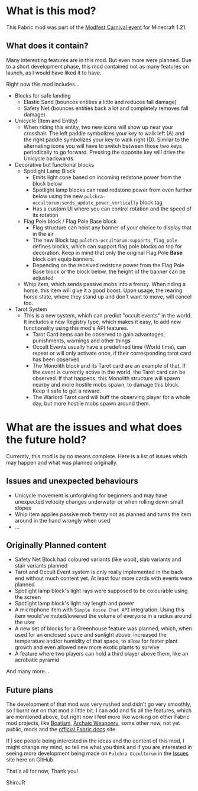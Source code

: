 # What is this mod?

This Fabric mod was part of the [Modfest Carnival event](https://modfest.net/carnival) for Minecraft 1.21.

## What does it contain?

Many interesting features are in this mod. But even more were planned. 
Due to a short development phase, this mod contained not as many features on launch, as I would have liked it to have.

Right now this mod includes...

- Blocks for safe landing
  - Elastic Sand (bounces entities a little and reduces fall damage)
  - Safety Net (bounces entities back a lot and completely removes fall damage)
- Unicycle (Item and Entity)
  - When riding this entity, two new icons will show up near your crosshair. The left paddle symbolizes your key to walk left (A) and the right paddle symbolizes your key to walk right (D). Similar to the alternating icons you will have to switch between those two keys periodically to go forward. Pressing the opposite key will drive the Unicycle backwards.
- Decorative but functional blocks
  - Spotlight Lamp Block
    - Emits light cone based on incoming redstone power from the block below
    - Spotlight lamp blocks can read redstone power from even further below using the new `pulchra-occultorum:sends_update_power_vertically` block tag
    - Has a custom UI where you can control rotation and the speed of its rotation
  - Flag Pole block / Flag Pole Base block
    - Flag structure can hoist any banner of your choice to display that in the air
    - The new Block tag `pulchra-occultorum:supports_flag_pole` defines blocks, which can support flag pole blocks on top for decoration. Keep in mind that only the original Flag Pole **Base** block can equip banners.
    - Depending on the received redstone power from the Flag Pole Base block or the block below, the height of the banner can be adjusted
  - Whip item, which sends passive mobs into a frenzy. When riding a horse, this item will give it a good boost. Upon usage, the rearing horse state, where they stand up and don't want to move, will cancel too.
- Tarot System
  - This is a new system, which can predict "occult events" in the world. It includes a new Registry type, which makes it easy, to add new functionality using this mod's API features.
    - Tarot Card items can be observed to gain advantages, punishments, warnings and other things
    - Occult Events usually have a predefined time (World time), can repeat or will only activate once, if their corresponding tarot card has been observed
    - The Monolith block and its Tarot card are an example of that. If the event is currently active in the world, the Tarot card can be observed. If that happens, this Monolith structure will spawn nearby and more hostile mobs spawn, to damage this block. Keep it safe to get a reward.
    - The Warlord Tarot card will buff the observing player for a whole day, but more hostile mobs spawn around them.

# What are the issues and what does the future hold?

Currently, this mod is by no means complete. Here is a list of issues which may happen and what was planned originally.

## Issues and unexpected behaviours

- Unicycle movement is unforgiving for beginners and may have unexpected velocity changes underwater or when rolling down small slopes
- Whip Item applies passive mob frenzy not as planned and turns the item around in the hand wrongly when used
- ...

## Originally Planned content

- Safety Net Block had coloured variants (like wool), slab variants and stair variants planned
- Tarot and Occult Event system is only really implemented in the back end without much content yet. At least four more cards with events were planned
- Spotlight lamp block's light rays were supposed to be colourable using the screen
- Spotlight lamp block's light ray length and power
- A microphone item with `Simple Voice Chat API` integration. Using this item would've muted/lowered the volume of everyone in a radius around the user
- A new set of blocks for a Greenhouse feature was planned, which, when used for an enclosed space and sunlight above, increased the temperature and/or humidity of that space, to allow for faster plant growth and even allowed new more exotic plants to survive
- A feature where two players can hold a third player above them, like an acrobatic pyramid

And many more...
  
## Future plans

The development of that mod was very rushed and didn't go very smoothly, so I burnt out on that mod a little bit.
I can add and fix all the features, which are mentioned above, but right now I feel more like working on other Fabric mod projects, like [Boatism](https://github.com/JR1811/Boatism), [Archaic Weaponry](https://github.com/JR1811/archaic-weaponry), some other new, not yet public, mods and the [official Fabric docs](https://github.com/FabricMC/fabric-docs) site.

If I see people being interested in the ideas and the content of this mod, I might change my mind, so tell me what you think and if you are interested in seeing more development being made on `Pulchra Occultorum` in the [Issues](https://github.com/JR1811/PulchraOccultorum/issues) site here on GitHub.

That's all for now, Thank you!

ShiroJR
